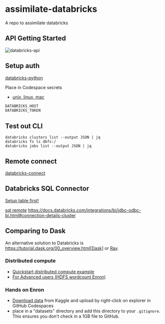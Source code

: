 # assimilate-databricks
A repo to assimilate databricks

## API Getting Started

![databricks-api](https://user-images.githubusercontent.com/58792/189719737-fcdaf61f-93d2-415b-8eea-ebb96143187d.png)



## Setup auth

[databricks-python](https://docs.microsoft.com/en-us/azure/databricks/dev-tools/python-api)

Place in Codespace secrets
* [unix, linux, mac](https://docs.microsoft.com/en-us/azure/databricks/dev-tools/python-api#unixlinuxandmacos)

```bash
DATABRICKS_HOST
DATABRICKS_TOKEN
```


## Test out CLI

```
databricks clusters list --output JSON | jq
databricks fs ls dbfs:/
databricks jobs list --output JSON | jq
```
## Remote connect

[databricks-connect](https://docs.databricks.com/dev-tools/databricks-connect.html)

## Databricks SQL Connector

[Setup table first!](https://docs.databricks.com/dbfs/databricks-datasets.html)

[sql remote](https://docs.databricks.com/dev-tools/python-sql-connector.html)
https://docs.databricks.com/integrations/bi/jdbc-odbc-bi.html#connection-details-cluster


## Comparing to Dask

An alternative solution to Databricks is https://tutorial.dask.org/00_overview.html[Dask] or [Ray](https://docs.ray.io/en/latest/data/dask-on-ray.html).

### Distributed compute

* [Quickstart distributed compute example](https://distributed.dask.org/en/stable/quickstart.html)
* [For Advanced users (HDFS wordcount Enron)](https://distributed.dask.org/en/stable/examples/word-count.html)

### Hands on Enron

* [Download data](https://www.kaggle.com/datasets/wcukierski/enron-email-dataset) from Kaggle and upload by right-click on explorer in GitHub Codespaces
* place in a "datasets" directory and add this directory to your `.gitignore`.  This ensures you don't check in a 1GB file to GitHub.

